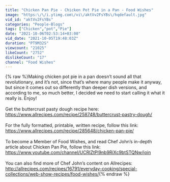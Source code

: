 ```yaml
---
title: "Chicken Pan Pie - Chicken Pot Pie in a Pan - Food Wishes"
image: "https:\/\/i.ytimg.com\/vi\/aktVv2FsYBs\/hqdefault.jpg"
vid_id: "aktVv2FsYBs"
categories: "People-Blogs"
tags: ["Chicken","pot","Pie"]
date: "2021-10-06T02:53:14+03:00"
vid_date: "2021-10-05T19:48:03Z"
duration: "PT9M32S"
viewcount: "21025"
likeCount: "2752"
dislikeCount: "17"
channel: "Food Wishes"
---
```

{% raw %}Making chicken pot pie in a pan doesn’t sound all that revolutionary, and it’s not, since that’s where many people make it anyway, but since it comes out so differently than deeper dish versions, and according to me, so much better, I decided we need to start calling it what it really is. Enjoy! <br /><br />Get the buttercrust pasty dough recipe here: <a rel="nofollow" target="blank" href="https://www.allrecipes.com/recipe/258748/buttercrust-pastry-dough/">https://www.allrecipes.com/recipe/258748/buttercrust-pastry-dough/</a><br /><br />For the fully formatted, printable, written recipe, follow this link: <a rel="nofollow" target="blank" href="https://www.allrecipes.com/recipe/285648/chicken-pan-pie/">https://www.allrecipes.com/recipe/285648/chicken-pan-pie/</a><br /><br />To become a Member of Food Wishes, and read Chef John’s in-depth article about Chicken Pan Pie, follow this link: <a rel="nofollow" target="blank" href="https://www.youtube.com/channel/UCRIZtPl9nb9RiXc9btSTQNw/join">https://www.youtube.com/channel/UCRIZtPl9nb9RiXc9btSTQNw/join</a> <br /><br />You can also find more of Chef John’s content on Allrecipes: <a rel="nofollow" target="blank" href="http://allrecipes.com/recipes/16791/everyday-cooking/special-collections/web-show-recipes/food-wishes/">http://allrecipes.com/recipes/16791/everyday-cooking/special-collections/web-show-recipes/food-wishes/</a>{% endraw %}
